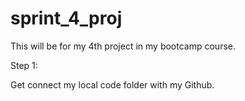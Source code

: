 # sprint_4_proj
This will be for my 4th project in my bootcamp course.

Step 1:

Get connect my local code folder with my Github.